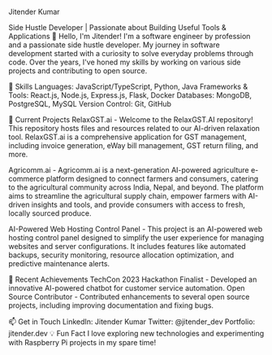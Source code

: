 Jitender Kumar

Side Hustle Developer | Passionate about Building Useful Tools & Applications
👋 Hello, I'm Jitender! I'm a software engineer by profession and a passionate side hustle developer. My journey in software development started with a curiosity to solve everyday problems through code. Over the years, I've honed my skills by working on various side projects and contributing to open source. 

🔧 Skills
Languages: JavaScript/TypeScript, Python, Java
Frameworks & Tools: React.js, Node.js, Express.js, Flask, Docker
Databases: MongoDB, PostgreSQL, MySQL
Version Control: Git, GitHub


🌱 Current Projects
RelaxGST.ai - Welcome to the RelaxGST.AI repository! This repository hosts files and resources related to our AI-driven relaxation tool. RelaxGST.ai is a comprehensive application for GST management, including invoice generation, eWay bill management, GST return filing, and more.

Agricomm.ai - Agricomm.ai is a next-generation AI-powered agriculture e-commerce platform designed to connect farmers and consumers, catering to the agricultural community across India, Nepal, and beyond. The platform aims to streamline the agricultural supply chain, empower farmers with AI-driven insights and tools, and provide consumers with access to fresh, locally sourced produce.

AI-Powered Web Hosting Control Panel - This project is an AI-powered web hosting control panel designed to simplify the user experience for managing websites and server configurations. It includes features like automated backups, security monitoring, resource allocation optimization, and predictive maintenance alerts.



🚀 Recent Achievements
TechCon 2023 Hackathon Finalist - Developed an innovative AI-powered chatbot for customer service automation.
Open Source Contributor - Contributed enhancements to several open source projects, including improving documentation and fixing bugs.



📫 Get in Touch
LinkedIn: Jitender Kumar
Twitter: @jitender_dev
Portfolio: jitender.dev
💡 Fun Fact
I love exploring new technologies and experimenting with Raspberry Pi projects in my spare time!

